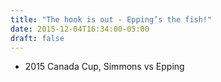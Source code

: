 ```yaml
---
title: "The hook is out - Epping’s the fish!"
date: 2015-12-04T16:34:00-05:00
draft: false
---
```

- 2015 Canada Cup, Simmons vs Epping